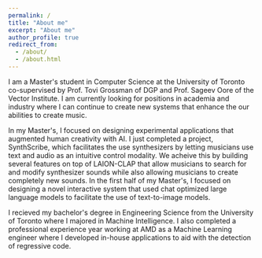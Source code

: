 ```yaml
---
permalink: /
title: "About me"
excerpt: "About me"
author_profile: true
redirect_from: 
  - /about/
  - /about.html
---
```



I am a Master's student in Computer Science at the University of Toronto co-supervised by Prof. Tovi Grossman of DGP and Prof. Sageev Oore of the Vector Institute. I am currently looking for positions in academia and industry where I can continue to create new systems that enhance the our abilities to create music.

In my Master's, I focused on designing experimental applications that augmented human creativity with AI. I just completed a project, SynthScribe, which facilitates the use synthesizers by letting musicians use text and audio as an intuitive control modality. We acheive this by building several features on top of LAION-CLAP that allow musicians to search for and modify synthesizer sounds while also allowing musicians to create completely new sounds. In the first half of my Master's, I focused on designing a novel interactive system that used chat optimized large language models to facilitate the use of text-to-image models.

I recieved my bachelor's degree in Engineering Science from the University of Toronto where I majored in Machine Intelligence. I also completed a professional experience year working at AMD as a Machine Learning engineer where I developed in-house applications to aid with the detection of regressive code. 